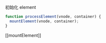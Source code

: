 初始化 element
```ts
function processElement(vnode, container) {
  mountElement(vnode, container);
}
```
[[mountElement]]